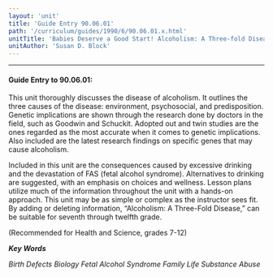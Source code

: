 ```yaml
---
layout: 'unit'
title: 'Guide Entry 90.06.01'
path: '/curriculum/guides/1990/6/90.06.01.x.html'
unitTitle: 'Babies Deserve a Good Start! Alcoholism: A Three-fold Disease'
unitAuthor: 'Susan D. Block'
---
```


<body>
<hr/>
 <h4>
  Guide Entry to 90.06.01:
 </h4>
 This unit thoroughly discusses the disease of alcoholism. It outlines the three causes of the disease: environment, psychosocial, and predisposition. Genetic implications are shown through the research done by doctors in the field, such as Goodwin and Schuckit. Adopted out and twin studies are the ones regarded as the most accurate when it comes to genetic implications. Also included are the latest research findings on specific genes that may cause alcoholism.
 <p>
  Included in this unit are the consequences caused by excessive drinking and the devastation of FAS (fetal alcohol syndrome). Alternatives to drinking are suggested, with an emphasis on choices and wellness. Lesson plans utilize much of the information throughout the unit with a hands-on approach. This unit may be as simple or complex as the instructor sees fit. By adding or deleting information, “Alcoholism: A Three-Fold Disease,” can be suitable for seventh through twelfth grade.
 </p>
 <p>
  (Recommended for Health and Science, grades 7-12)
 </p>
<p>
  <b>
   <i>
    Key Words
   </i>
  </b>
  <br/>
 </p>
 <p>
  <i>
   Birth Defects Biology Fetal Alcohol Syndrome Family Life Substance Abuse
  </i>
 </p>

</body>
